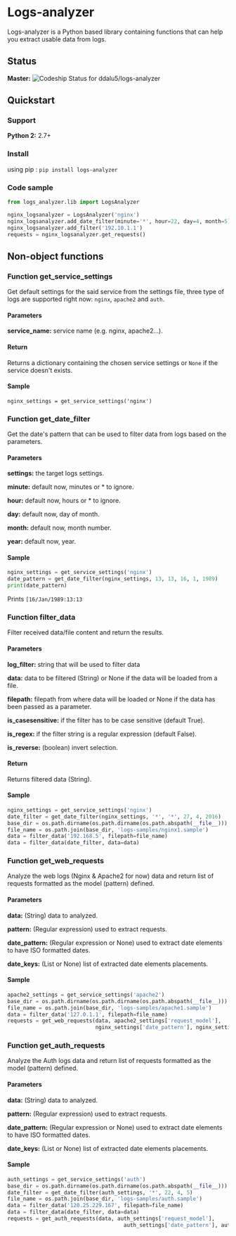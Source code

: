 # Logs-analyzer

Logs-analyzer is a Python based library containing functions that can help you extract usable data from logs.

## Status

**Master:** ![Codeship Status for ddalu5/logs-analyzer](https://codeship.com/projects/b12161a0-f65e-0133-0e7a-7e18ff1a37b8/status?branch=master)

## Quickstart

### Support
**Python 2:** 2.7+

### Install
using pip : `pip install logs-analyzer`

### Code sample
```python
from logs_analyzer.lib import LogsAnalyzer

nginx_logsanalyzer = LogsAnalyzer('nginx')
nginx_logsanalyzer.add_date_filter(minute='*', hour=22, day=4, month=5)
nginx_logsanalyzer.add_filter('192.10.1.1')
requests = nginx_logsanalyzer.get_requests()

```

## Non-object functions

### Function get_service_settings
Get default settings for the said service from the settings file, three type
of logs are supported right now: `nginx`, `apache2` and `auth`.
#### Parameters
**service_name:** service name  (e.g. nginx, apache2...).
#### Return
Returns a dictionary containing the chosen service settings or `None` if the
service doesn't exists.
#### Sample
`nginx_settings = get_service_settings('nginx')`

### Function get_date_filter
Get the date's pattern that can be used to filter data from
logs based on the parameters.
#### Parameters
**settings:** the target logs settings.

**minute:** default now, minutes or * to ignore.

**hour:** default now, hours or * to ignore.

**day:** default now, day of month.

**month:** default now, month number.

**year:** default now, year.

#### Sample
```python
nginx_settings = get_service_settings('nginx')
date_pattern = get_date_filter(nginx_settings, 13, 13, 16, 1, 1989)
print(date_pattern)
```
Prints `[16/Jan/1989:13:13`

### Function filter_data
Filter received data/file content and return the results.
#### Parameters
**log_filter:** string that will be used to filter data

**data:** data to be filtered (String) or None if the data will
be loaded from a file.

**filepath:** filepath from where data will be loaded or None if
the data has been passed as a parameter.

**is_casesensitive:** if the filter has to be case sensitive
(default True).

**is_regex:** if the filter string is a regular expression
(default False).

**is_reverse:** (boolean) invert selection.
#### Return
Returns filtered data (String).
#### Sample
```python
nginx_settings = get_service_settings('nginx')
date_filter = get_date_filter(nginx_settings, '*', '*', 27, 4, 2016)
base_dir = os.path.dirname(os.path.dirname(os.path.abspath(__file__)))
file_name = os.path.join(base_dir, 'logs-samples/nginx1.sample')
data = filter_data('192.168.5', filepath=file_name)
data = filter_data(date_filter, data=data)
```

### Function get_web_requests
Analyze the web logs (Nginx & Apache2 for now) data and return list of requests
formatted as the model (pattern) defined.
#### Parameters
**data:** (String) data to analyzed.

**pattern:** (Regular expression) used to extract requests.

**date_pattern:** (Regular expression or None) used to extract date elements
to have ISO formatted dates.

**date_keys:** (List or None) list of extracted date elements placements.
#### Sample
```python
apache2_settings = get_service_settings('apache2')
base_dir = os.path.dirname(os.path.dirname(os.path.abspath(__file__)))
file_name = os.path.join(base_dir, 'logs-samples/apache1.sample')
data = filter_data('127.0.1.1', filepath=file_name)
requests = get_web_requests(data, apache2_settings['request_model'],
                            nginx_settings['date_pattern'], nginx_settings['date_keys'])
```

### Function get_auth_requests
Analyze the Auth logs data and return list of requests
formatted as the model (pattern) defined.
#### Parameters
**data:** (String) data to analyzed.

**pattern:** (Regular expression) used to extract requests.

**date_pattern:** (Regular expression or None) used to extract date elements
to have ISO formatted dates.

**date_keys:** (List or None) list of extracted date elements placements.
#### Sample
```python
auth_settings = get_service_settings('auth')
base_dir = os.path.dirname(os.path.dirname(os.path.abspath(__file__)))
date_filter = get_date_filter(auth_settings, '*', 22, 4, 5)
file_name = os.path.join(base_dir, 'logs-samples/auth.sample')
data = filter_data('120.25.229.167', filepath=file_name)
data = filter_data(date_filter, data=data)
requests = get_auth_requests(data, auth_settings['request_model'],
                                     auth_settings['date_pattern'], auth_settings['date_keys'])
```